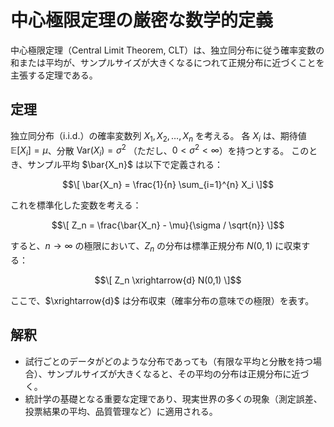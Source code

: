 # 中心極限定理の厳密な数学的定義

中心極限定理（Central Limit Theorem, CLT）は、独立同分布に従う確率変数の和または平均が、サンプルサイズが大きくなるにつれて正規分布に近づくことを主張する定理である。

## **定理**
独立同分布（i.i.d.）の確率変数列 $X_1, X_2, \dots, X_n$ を考える。
各 $X_i$ は、期待値 $\mathbb{E}[X_i] = \mu$、分散 $\mathrm{Var}(X_i) = \sigma^2$ （ただし、$0 < \sigma^2 < \infty$）を持つとする。
このとき、サンプル平均 $\bar{X_n}$ は以下で定義される：

```math
\[
\bar{X_n} = \frac{1}{n} \sum_{i=1}^{n} X_i
\]
```

これを標準化した変数を考える：

```math
\[
Z_n = \frac{\bar{X_n} - \mu}{\sigma / \sqrt{n}}
\]
```

すると、$n \to \infty$ の極限において、$Z_n$ の分布は標準正規分布 $N(0,1)$ に収束する：

```math
\[
Z_n \xrightarrow{d} N(0,1)
\]
```

ここで、$\xrightarrow{d}$ は分布収束（確率分布の意味での極限）を表す。

## **解釈**
- 試行ごとのデータがどのような分布であっても（有限な平均と分散を持つ場合）、サンプルサイズが大きくなると、その平均の分布は正規分布に近づく。
- 統計学の基礎となる重要な定理であり、現実世界の多くの現象（測定誤差、投票結果の平均、品質管理など）に適用される。
